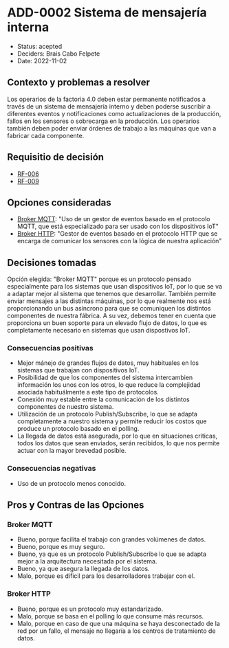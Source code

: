 # ADD-0002 Sistema de mensajería interna

* Status: acepted
* Deciders: Brais Cabo Felpete
* Date: 2022-11-02

## Contexto y problemas a resolver

Los operarios de la factoria 4.0 deben estar permanente notificados a través de un sistema de mensajería interno y deben poderse suscribir a diferentes eventos y notificaciones como actualizaciones de la producción, fallos en los sensores o sobrecarga en la producción. Los operarios también deben poder enviar órdenes de trabajo a las máquinas que van a fabricar cada componente.

## Requisitio de decisión

* [RF-006](../requisitos/RF-006.md)
* [RF-009](../requisitos/RF-009.md)

## Opciones consideradas

* [Broker MQTT](https://www.hivemq.com/blog/iot-event-driven-microservices-architecture-mqtt/): "Uso de un gestor de eventos basado en el protocolo MQTT, que está especializado para ser usado con los dispositivos IoT"
* [Broker HTTP](https://www.hivemq.com/blog/mqtt-vs-http-protocols-in-iot-iiot/): "Gestor de eventos basado en el protocolo HTTP que se encarga de comunicar los sensores con la lógica de nuestra aplicación"

## Decisiones tomadas

Opción elegida: "Broker MQTT" porque es un protocolo pensado especialmente para los sistemas que usan dispositivos IoT, por lo que se va a adaptar mejor al sistema que tenemos que desarrollar. También permite enviar mensajes a las distintas máquinas, por lo que realmente nos está proporcionando un bus asíncrono para que se comuniquen los distintos componentes de nuestra fábrica. A su vez, debemos tener en cuenta que proporciona un buen soporte para un elevado flujo de datos, lo que es completamente necesario en sistemas que usan dispostivos IoT.

### Consecuencias positivas <!-- optional -->

* Mejor mánejo de grandes flujos de datos, muy habituales en los sistemas que trabajan con dispositivos IoT.
* Posibilidad de que los componentes del sistema intercambien información los unos con los otros, lo que reduce la complejidad asociada habituálmente a este tipo de protocolos.
* Conexión muy estable entre la comunicación de los distintos componentes de nuestro sistema.
* Utilización de un protocolo Publish/Subscribe, lo que se adapta completamente a nuestro sistema y permite reducir los costos que produce un protocolo basado en el polling.
* La llegada de datos está asegurada, por lo que en situaciones críticas, todos los datos que sean enviados, serán recibidos, lo que nos permite actuar con la mayor brevedad posible.

### Consecuencias negativas <!-- optional -->

* Uso de un protocolo menos conocido.

## Pros y Contras de las Opciones

### Broker MQTT

* Bueno, porque facilita el trabajo con grandes volúmenes de datos.
* Bueno, porque es muy seguro.
* Bueno, ya que es un protocolo Publish/Subscribe lo que se adapta mejor a la arquitectura necesitada por el sistema.
* Bueno, ya que asegura la llegada de los datos.
* Malo, porque es dificil para los desarrolladores trabajar con el.

### Broker HTTP

* Bueno, porque es un protocolo muy estandarizado.
* Malo, porque se basa en el polling lo que consume más recursos.
* Malo, porque en caso de que una máquina se haya desconectado de la red por un fallo, el mensaje no llegaría a los centros de tratamiento de datos.
